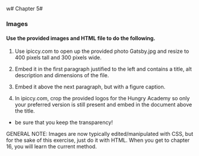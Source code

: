 w# Chapter 5#
### Images ###

#### Use the provided images and HTML file to do the following. ####

1. Use ipiccy.com to open up the provided photo Gatsby.jpg and resize to 400 pixels tall and 300 pixels wide.

2. Embed it in the  first paragraph justified to the left and contains a title, alt description and dimensions of the file.

3. Embed it above the next paragraph, but with a figure caption.

4. In ipiccy.com, crop the provided logos for the Hungry Academy so only your preferred version is still present and embed in the document above the title.
  * be sure that you keep the transparency!

GENERAL NOTE:
Images are now typically edited/manipulated with CSS, but for the sake of this exercise, just do it with HTML.  When you get to chapter 16, you will learn the current method.
